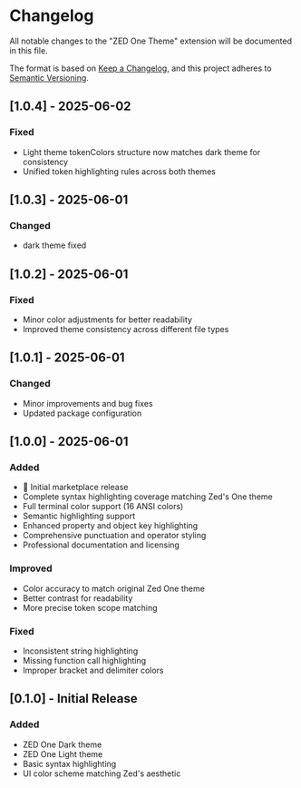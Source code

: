 # Changelog

All notable changes to the "ZED One Theme" extension will be documented in this file.

The format is based on [Keep a Changelog](https://keepachangelog.com/en/1.0.0/),
and this project adheres to [Semantic Versioning](https://semver.org/spec/v2.0.0.html).

## [1.0.4] - 2025-06-02

### Fixed
- Light theme tokenColors structure now matches dark theme for consistency
- Unified token highlighting rules across both themes

## [1.0.3] - 2025-06-01

### Changed
- dark theme fixed

## [1.0.2] - 2025-06-01

### Fixed
- Minor color adjustments for better readability
- Improved theme consistency across different file types

## [1.0.1] - 2025-06-01

### Changed
- Minor improvements and bug fixes
- Updated package configuration

## [1.0.0] - 2025-06-01

### Added
- 🎉 Initial marketplace release
- Complete syntax highlighting coverage matching Zed's One theme
- Full terminal color support (16 ANSI colors)
- Semantic highlighting support
- Enhanced property and object key highlighting
- Comprehensive punctuation and operator styling
- Professional documentation and licensing

### Improved
- Color accuracy to match original Zed One theme
- Better contrast for readability
- More precise token scope matching

### Fixed
- Inconsistent string highlighting
- Missing function call highlighting
- Improper bracket and delimiter colors

## [0.1.0] - Initial Release

### Added
- ZED One Dark theme
- ZED One Light theme
- Basic syntax highlighting
- UI color scheme matching Zed's aesthetic
